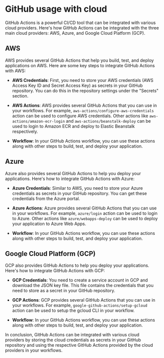 # GitHub usage with cloud

GitHub Actions is a powerful CI/CD tool that can be integrated with various cloud providers. Here's how GitHub Actions can be integrated with the three main cloud providers: AWS, Azure, and Google Cloud Platform (GCP).

## AWS

AWS provides several GitHub Actions that help you build, test, and deploy applications on AWS. Here are some key steps to integrate GitHub Actions with AWS:

- **AWS Credentials**: First, you need to store your AWS credentials (AWS Access Key ID and Secret Access Key) as secrets in your GitHub repository. You can do this in the repository settings under the "Secrets" section.

- **AWS Actions**: AWS provides several GitHub Actions that you can use in your workflows. For example, `aws-actions/configure-aws-credentials` action can be used to configure AWS credentials. Other actions like `aws-actions/amazon-ecr-login` and `aws-actions/beanstalk-deploy` can be used to login to Amazon ECR and deploy to Elastic Beanstalk respectively.

- **Workflow**: In your GitHub Actions workflow, you can use these actions along with other steps to build, test, and deploy your application.

## Azure

Azure also provides several GitHub Actions to help you deploy your applications. Here's how to integrate GitHub Actions with Azure:

- **Azure Credentials**: Similar to AWS, you need to store your Azure credentials as secrets in your GitHub repository. You can get these credentials from the Azure portal.

- **Azure Actions**: Azure provides several GitHub Actions that you can use in your workflows. For example, `azure/login` action can be used to login to Azure. Other actions like `azure/webapps-deploy` can be used to deploy your application to Azure Web Apps.

- **Workflow**: In your GitHub Actions workflow, you can use these actions along with other steps to build, test, and deploy your application.

## Google Cloud Platform (GCP)

GCP also provides GitHub Actions to help you deploy your applications. Here's how to integrate GitHub Actions with GCP:

- **GCP Credentials**: You need to create a service account in GCP and download the JSON key file. This file contains the credentials that you need to store as a secret in your GitHub repository.

- **GCP Actions**: GCP provides several GitHub Actions that you can use in your workflows. For example, `google-github-actions/setup-gcloud` action can be used to setup the gcloud CLI in your workflow.

- **Workflow**: In your GitHub Actions workflow, you can use these actions along with other steps to build, test, and deploy your application.

In conclusion, GitHub Actions can be integrated with various cloud providers by storing the cloud credentials as secrets in your GitHub repository and using the respective GitHub Actions provided by the cloud providers in your workflows.